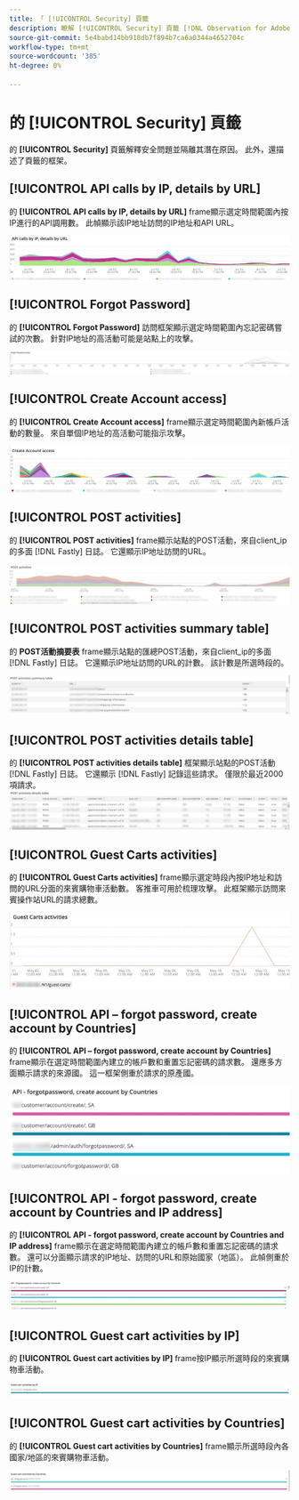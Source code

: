 ```yaml
---
title: 「 [!UICONTROL Security] 頁籤
description: 瞭解 [!UICONTROL Security] 頁籤 [!DNL Observation for Adobe Commerce]。
source-git-commit: 5e4babd14bb918db7f894b7ca6a0344a4652704c
workflow-type: tm+mt
source-wordcount: '385'
ht-degree: 0%

---
```



# 的 [!UICONTROL Security] 頁籤

的 **[!UICONTROL Security]** 頁籤解釋安全問題並隔離其潛在原因。 此外，還描述了頁籤的框架。

## [!UICONTROL API calls by IP, details by URL]

的 **[!UICONTROL API calls by IP, details by URL]** frame顯示選定時間範圍內按IP進行的API調用數。 此幀顯示該IP地址訪問的IP地址和API URL。

![按IP調用API](../../assets/tools/observation-for-adobe-commerce/calls-by-ip.jpg)

## [!UICONTROL Forgot Password]

的 **[!UICONTROL Forgot Password]** 訪問框架顯示選定時間範圍內忘記密碼嘗試的次數。 針對IP地址的高活動可能是站點上的攻擊。

![忘記密碼](../../assets/tools/observation-for-adobe-commerce/forgot-password.jpg)

## [!UICONTROL Create Account access]

的 **[!UICONTROL Create Account access]** frame顯示選定時間範圍內新帳戶活動的數量。 來自單個IP地址的高活動可能指示攻擊。

![建立帳戶訪問](../../assets/tools/observation-for-adobe-commerce/create-account-access.png)

## [!UICONTROL POST activities]

的 **[!UICONTROL POST activities]** frame顯示站點的POST活動，來自client_ip的多面 [!DNL Fastly] 日誌。 它還顯示IP地址訪問的URL。

![POST活動](../../assets/tools/observation-for-adobe-commerce/POST-activities.jpg)

## [!UICONTROL POST activities summary table]

的 **POST活動摘要表** frame顯示站點的匯總POST活動，來自client_ip的多面 [!DNL Fastly] 日誌。 它還顯示IP地址訪問的URL的計數。 該計數是所選時段的。

![POST活動摘要](../../assets/tools/observation-for-adobe-commerce/POST-activities-summary.jpg)

## [!UICONTROL POST activities details table]

的 **[!UICONTROL POST activities details table]** 框架顯示站點的POST活動 [!DNL Fastly] 日誌。 它還顯示 [!DNL Fastly] 記錄這些請求。 僅限於最近2000項請求。
![POST活動詳細資訊](../../assets/tools/observation-for-adobe-commerce/POST-activities-details.jpg)

## [!UICONTROL Guest Carts activities]

的 **[!UICONTROL Guest Carts activities]** frame顯示選定時段內按IP地址和訪問的URL分面的來賓購物車活動數。 客推車可用於梳理攻擊。 此框架顯示訪問來賓操作站URL的請求總數。

![客車活動](../../assets/tools/observation-for-adobe-commerce/guest-carts-activities.jpg)

## [!UICONTROL API – forgot password, create account by Countries]

的 **[!UICONTROL API – forgot password, create account by Countries]** frame顯示在選定時間範圍內建立的帳戶數和重置忘記密碼的請求數。 還應多方面顯示請求的來源國。 這一框架側重於請求的原產國。

![api-forgot國家](../../assets/tools/observation-for-adobe-commerce/api-forgot-countries.jpg)

## [!UICONTROL API - forgot password, create account by Countries and IP address]

的 **[!UICONTROL API - forgot password, create account by Countries and IP address]** frame顯示在選定時間範圍內建立的帳戶數和重置忘記密碼的請求數。 還可以分面顯示請求的IP地址、訪問的URL和原始國家（地區）。 此幀側重於IP的計數。

![api forgot-countries-ip](../../assets/tools/observation-for-adobe-commerce/api-forgot-countries-ip.png)

## [!UICONTROL Guest cart activities by IP]

的 **[!UICONTROL Guest cart activities by IP]** frame按IP顯示所選時段的來賓購物車活動。

![來賓操作站IP](../../assets/tools/observation-for-adobe-commerce/guest-cart-ip.png)

## [!UICONTROL Guest cart activities by Countries]

的 **[!UICONTROL Guest cart activities by Countries]** frame顯示所選時段內各國家/地區的來賓購物車活動。

![客車鄉](../../assets/tools/observation-for-adobe-commerce/guest-cart-country.png)
